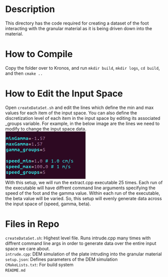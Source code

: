 # Description
This directory has the code required for creating a dataset of the foot interacting with the granular material as it is being driven down into the material.

# How to Compile
Copy the folder over to Kronos, and run ```mkdir build```, ```mkdir logs```, ```cd build```, and then ```cmake ..```

# How to Edit the Input Space
Open ```createDataSet.sh``` and edit the lines which define the min and max values for each item of the input space. You can also define the discretization level of each item in the input space by editing its associated _groups variable. For example, in the below image are the lines we need to modify to change the input space data. <br />
![Lines to Modify](../extract/media/bash_file_description.png) <br />
With this setup, we will run the extract.cpp executable 25 times. Each run of the executable will have diffrent command line arguments specifying the speed of the foot and the gamma value. Within each run of the executable, the beta value will be varied. So, this setup will evenly generate data across the input space of (speed, gamma, beta).

# Files in Repo  
```createDataSet.sh```: Highest level file. Runs intrude.cpp many times with diffrent command line args in order to generate data over the entire input space we care about. <br />
```intrude.cpp```: DEM simulation of the plate intruding into the granular material <br />
```setup.json```: Defines parameters of the DEM simulation <br /> 
```CMakeLists.txt```: For build system <br />
```README.md```

